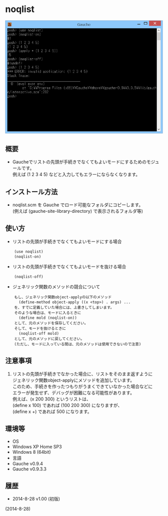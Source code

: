 # noqlist

![image](image.png)

## 概要
- Gaucheでリストの先頭が手続きでなくてもよいモードにするためのモジュールです。  
  例えば (1 2 3 4 5) などと入力してもエラーにならなくなります。


## インストール方法
- noqlist.scm を Gauche でロード可能なフォルダにコピーします。  
  (例えば (gauche-site-library-directory) で表示されるフォルダ等)


## 使い方
- リストの先頭が手続きでなくてもよいモードにする場合
```
    (use noqlist)
    (noqlist-on)
```

- リストの先頭が手続きでなくてもよいモードを抜ける場合
```
    (noqlist-off)
```

- ジェネリック関数のメソッドの競合について
```
    もし、ジェネリック関数object-applyの以下のメソッド
      (define-method object-apply ((x <top>) . args) ...
    を、すでに定義していた場合には、上書きしてしまいます。
    そのような場合は、モードに入るときに
      (define mold (noqlist-on))
    として、元のメソッドを保存してください。
    そして、モードを抜けるときに
      (noqlist-off mold)
    として、元のメソッドに戻してください。
    (ただし、モードに入っている間は、元のメソッドは使用できないので注意)
```


## 注意事項
1. リストの先頭が手続きでなかった場合に、リストをそのまま返すように  
   ジェネリック関数object-applyにメソッドを追加しています。  
   このため、手続きを作ったつもりがうまくできていなかった場合などに  
   エラーが発生せず、デバッグが困難になる可能性があります。  
   例えば、(x 200 300) というリストは、  
   (define x 100) であれば (100 200 300) になりますが、  
   (define x +) であれば 500 になります。


## 環境等
- OS
 - Windows XP Home SP3
 - Windows 8 (64bit)
- 言語
 - Gauche v0.9.4
 - Gauche v0.9.3.3  

## 履歴
- 2014-8-28 v1.00 (初版)


(2014-8-28)
